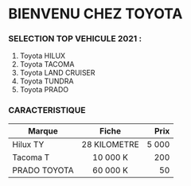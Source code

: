  # BIENVENU CHEZ TOYOTA
### SELECTION TOP VEHICULE 2021 :
1. Toyota HILUX
2. Toyota TACOMA
3. Toyota LAND CRUISER
4. Toyota TUNDRA
5. Toyota PRADO
### CARACTERISTIQUE
| Marque        | Fiche         | Prix  |
| ------------- |:-------------:| -----:|
| Hilux TY      | 28 KILOMETRE  | 5 000 |
| Tacoma T      | 10 000 K      |   200 |
| PRADO TOYOTA  | 60 000 K      |    50 |
